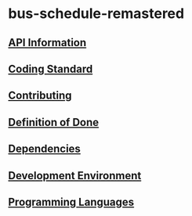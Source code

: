 # bus-schedule-remastered

## [API Information](./DOCUMENTATION/API_INFORMATION.md)

## [Coding Standard](./DOCUMENTATION/CODING_STANDARD.md)

## [Contributing](./CONTRIBUTING.md)

## [Definition of Done](./DOCUMENTATION/DEFINITION_OF_DONE.md)

## [Dependencies](./DOCUMENTATION/DEPENDENCIES.md)

## [Development Environment](./DOCUMENTATION/DEVELOPMENT_ENVIRONMENT.md)

## [Programming Languages](./DOCUMENTATION/PROGRAMMING_LANGUAGES.md)